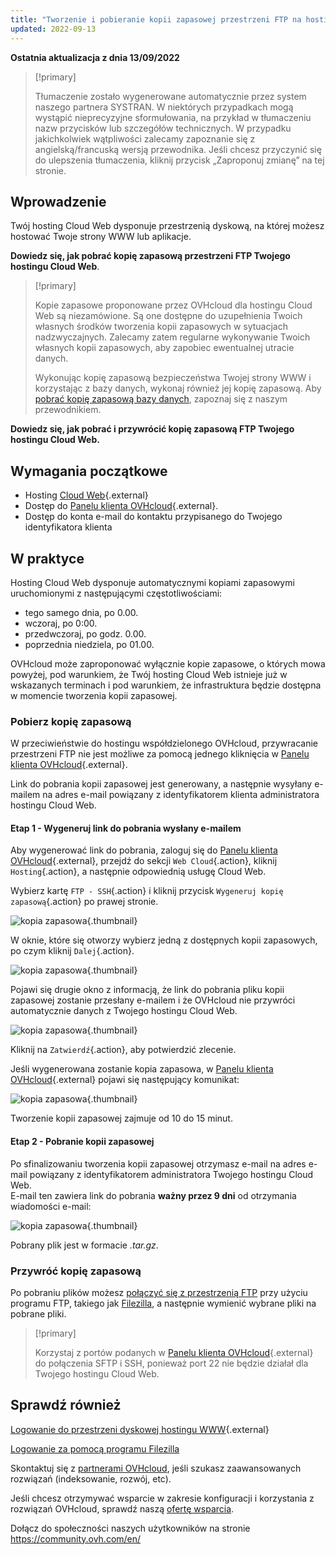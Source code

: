 ```yaml
---
title: "Tworzenie i pobieranie kopii zapasowej przestrzeni FTP na hostingu Cloud Web"
updated: 2022-09-13
---
```


**Ostatnia aktualizacja z dnia 13/09/2022**

> [!primary]
>
> Tłumaczenie zostało wygenerowane automatycznie przez system naszego partnera SYSTRAN. W niektórych przypadkach mogą wystąpić nieprecyzyjne sformułowania, na przykład w tłumaczeniu nazw przycisków lub szczegółów technicznych. W przypadku jakichkolwiek wątpliwości zalecamy zapoznanie się z angielską/francuską wersją przewodnika. Jeśli chcesz przyczynić się do ulepszenia tłumaczenia, kliknij przycisk „Zaproponuj zmianę” na tej stronie.
>

## Wprowadzenie

Twój hosting Cloud Web dysponuje przestrzenią dyskową, na której możesz hostować Twoje strony WWW lub aplikacje.

**Dowiedz się, jak pobrać kopię zapasową przestrzeni FTP Twojego hostingu Cloud Web**.

> [!primary]
> 
> Kopie zapasowe proponowane przez OVHcloud dla hostingu Cloud Web są niezamówione. Są one dostępne do uzupełnienia Twoich własnych środków tworzenia kopii zapasowych w sytuacjach nadzwyczajnych. Zalecamy zatem regularne wykonywanie Twoich własnych kopii zapasowych, aby zapobiec ewentualnej utracie danych.
> 
> Wykonując kopię zapasową bezpieczeństwa Twojej strony WWW i korzystając z bazy danych, wykonaj również jej kopię zapasową. Aby [pobrać kopię zapasową bazy danych](/pages/web/hosting/sql_database_export), zapoznaj się z naszym przewodnikiem.
> 

**Dowiedz się, jak pobrać i przywrócić kopię zapasową FTP Twojego hostingu Cloud Web.**

## Wymagania początkowe

- Hosting [Cloud Web](https://www.ovhcloud.com/pl/web-hosting/cloud-web-offer/){.external}
- Dostęp do [Panelu klienta OVHcloud](https://www.ovh.com/auth/?action=gotomanager&from=https://www.ovh.pl/&ovhSubsidiary=pl){.external}.
- Dostęp do konta e-mail do kontaktu przypisanego do Twojego identyfikatora klienta

## W praktyce

Hosting Cloud Web dysponuje automatycznymi kopiami zapasowymi uruchomionymi z następującymi częstotliwościami:

- tego samego dnia, po 0.00.
- wczoraj, po 0:00.
- przedwczoraj, po godz. 0.00.
- poprzednia niedziela, po 01.00.

OVHcloud może zaproponować wyłącznie kopie zapasowe, o których mowa powyżej, pod warunkiem, że Twój hosting Cloud Web istnieje już w wskazanych terminach i pod warunkiem, że infrastruktura będzie dostępna w momencie tworzenia kopii zapasowej.

### Pobierz kopię zapasową

W przeciwieństwie do hostingu współdzielonego OVHcloud, przywracanie przestrzeni FTP nie jest możliwe za pomocą jednego kliknięcia w [Panelu klienta OVHcloud](https://www.ovh.com/auth/?action=gotomanager&from=https://www.ovh.pl/&ovhSubsidiary=pl){.external}.

Link do pobrania kopii zapasowej jest generowany, a następnie wysyłany e-mailem na adres e-mail powiązany z identyfikatorem klienta administratora hostingu Cloud Web.

#### Etap 1 - Wygeneruj link do pobrania wysłany e-mailem

Aby wygenerować link do pobrania, zaloguj się do [Panelu klienta OVHcloud](https://www.ovh.com/auth/?action=gotomanager&from=https://www.ovh.pl/&ovhSubsidiary=pl){.external}, przejdź do sekcji `Web Cloud`{.action}, kliknij `Hosting`{.action}, a następnie odpowiednią usługę Cloud Web. 

Wybierz kartę `FTP - SSH`{.action} i kliknij przycisk `Wygeneruj kopię zapasową`{.action} po prawej stronie.

![kopia zapasowa](images/GenerateABackup.png){.thumbnail}

W oknie, które się otworzy wybierz jedną z dostępnych kopii zapasowych, po czym kliknij `Dalej`{.action}.

![kopia zapasowa](images/GenerateABackup2.png){.thumbnail}

Pojawi się drugie okno z informacją, że link do pobrania pliku kopii zapasowej zostanie przesłany e-mailem i że OVHcloud nie przywróci automatycznie danych z Twojego hostingu Cloud Web.

![kopia zapasowa](images/GenerateABackup3.png){.thumbnail}

Kliknij na `Zatwierdź`{.action}, aby potwierdzić zlecenie.

Jeśli wygenerowana zostanie kopia zapasowa, w [Panelu klienta OVHcloud](https://www.ovh.com/auth/?action=gotomanager&from=https://www.ovh.pl/&ovhSubsidiary=pl){.external} pojawi się następujący komunikat:

![kopia zapasowa](images/BackupInProgress.png){.thumbnail}

Tworzenie kopii zapasowej zajmuje od 10 do 15 minut.

#### Etap 2 - Pobranie kopii zapasowej

Po sfinalizowaniu tworzenia kopii zapasowej otrzymasz e-mail na adres e-mail powiązany z identyfikatorem administratora Twojego hostingu Cloud Web.<br>
E-mail ten zawiera link do pobrania **ważny przez 9 dni** od otrzymania wiadomości e-mail:

![kopia zapasowa](images/mailBackup.png){.thumbnail}

Pobrany plik jest w formacie *.tar.gz*.

### Przywróć kopię zapasową

Po pobraniu plików możesz [połączyć się z przestrzenią FTP](/pages/web/hosting/ftp_connection) przy użyciu programu FTP, takiego jak [Filezilla](/pages/web/hosting/ftp_filezilla_user_guide), a następnie wymienić wybrane pliki na pobrane pliki.

> [!primary]
>
> Korzystaj z portów podanych w [Panelu klienta OVHcloud](https://www.ovh.com/auth/?action=gotomanager&from=https://www.ovh.pl/&ovhSubsidiary=pl){.external} do połączenia SFTP i SSH, ponieważ port 22 nie będzie działał dla Twojego hostingu Cloud Web.
>

## Sprawdź również 

[Logowanie do przestrzeni dyskowej hostingu WWW](/pages/web/hosting/ftp_connection){.external}

[Logowanie za pomocą programu Filezilla](/pages/web/hosting/ftp_filezilla_user_guide)

Skontaktuj się z [partnerami OVHcloud](https://partner.ovhcloud.com/pl/), jeśli szukasz zaawansowanych rozwiązań (indeksowanie, rozwój, etc).

Jeśli chcesz otrzymywać wsparcie w zakresie konfiguracji i korzystania z rozwiązań OVHcloud, sprawdź naszą [ofertę wsparcia](https://www.ovhcloud.com/pl/support-levels/).

Dołącz do społeczności naszych użytkowników na stronie <https://community.ovh.com/en/>

